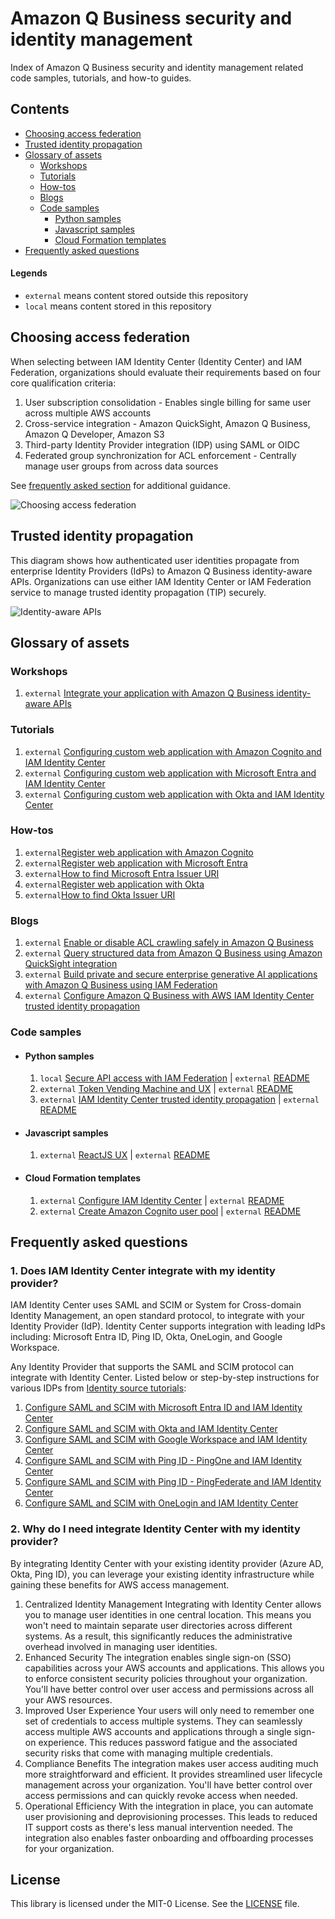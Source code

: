 # Amazon Q Business security and identity management

Index of Amazon Q Business security and identity management related code samples, tutorials, and how-to guides.


## Contents

- [Choosing access federation](#choosing-access-federation)
- [Trusted identity propagation](#trusted-identity-propagation)
- [Glossary of assets](#glossary-of-assets)
    - [Workshops](#workshops)
    - [Tutorials](#tutorials)
    - [How-tos](#how-tos)
    - [Blogs](#blogs)
    - [Code samples](#code-samples)
        - [Python samples](#python-samples)
        - [Javascript samples](#javascript-samples)
        - [Cloud Formation templates](#cloud-formation-templates)
- [Frequently asked questions](#frequently-asked-questions)

#### Legends

- `external` means content stored outside this repository
- `local` means content stored in this repository

## Choosing access federation

When selecting between IAM Identity Center (Identity Center) and IAM Federation, organizations should evaluate their requirements based on four core qualification criteria:

1. User subscription consolidation - Enables single billing for same user across multiple AWS accounts
1. Cross-service integration - Amazon QuickSight, Amazon Q Business, Amazon Q Developer, Amazon S3
1. Third-party Identity Provider integration (IDP) using SAML or OIDC
1. Federated group synchronization for ACL enforcement - Centrally manage user groups from across data sources

See [frequently asked section](#frequently-asked-questions) for additional guidance.

![Choosing access federation](/static/img/access-choice.png)


## Trusted identity propagation

This diagram shows how authenticated user identities propagate from enterprise Identity Providers (IdPs) to Amazon Q Business identity-aware APIs. Organizations can use either IAM Identity Center or IAM Federation service to manage trusted identity propagation (TIP) securely.

![Identity-aware APIs](/static/img/id-aware-api.png)

## Glossary of assets

### Workshops

1. `external` [Integrate your application with Amazon Q Business identity-aware APIs](https://catalog.workshops.aws/amazon-q-business-api)

### Tutorials

1. `external` [Configuring custom web application with Amazon Cognito and IAM Identity Center](https://github.com/aws-samples/configuring-qbusiness-with-idc-tti/blob/main/docs/tutorials/cognito/config-webapp-using-cognito.md)
1. `external` [Configuring custom web application with Microsoft Entra and IAM Identity Center](https://github.com/aws-samples/configuring-qbusiness-with-idc-tti/blob/main/docs/tutorials/entra/config-webapp-using-entra.md)
1. `external` [Configuring custom web application with Okta and IAM Identity Center](https://github.com/aws-samples/configuring-qbusiness-with-idc-tti/blob/main/docs/tutorials/okta/config-webapp-using-okta.md)


### How-tos

1. `external`[Register web application with Amazon Cognito](https://github.com/aws-samples/configuring-qbusiness-with-idc-tti/blob/main/docs/tutorials/cognito/register-webapp-with-cognito.md)
1. `external`[Register web application with Microsoft Entra](https://github.com/aws-samples/configuring-qbusiness-with-idc-tti/blob/main/docs/tutorials/entra/register-webapp-with-entra.md)
1. `external`[How to find Microsoft Entra Issuer URI](https://github.com/aws-samples/configuring-qbusiness-with-idc-tti/blob/main/docs/tutorials/entra/find-entra-issuer-url.md)
1. `external`[Register web application with Okta](https://github.com/aws-samples/configuring-qbusiness-with-idc-tti/blob/main/docs/tutorials/okta/register-webapp-with-okta.md)
1. `external`[How to find Okta Issuer URI](https://github.com/aws-samples/configuring-qbusiness-with-idc-tti/blob/main/docs/tutorials/okta/find-okta-issuer-url.md)


### Blogs

1. `external` [Enable or disable ACL crawling safely in Amazon Q Business](https://aws.amazon.com/blogs/machine-learning/enable-or-disable-acl-crawling-safely-in-amazon-q-business/)
1. `external` [Query structured data from Amazon Q Business using Amazon QuickSight integration](https://aws.amazon.com/blogs/machine-learning/query-structured-data-from-amazon-q-business-using-amazon-quicksight-integration/)
1. `external` [Build private and secure enterprise generative AI applications with Amazon Q Business using IAM Federation](https://aws.amazon.com/blogs/machine-learning/build-private-and-secure-enterprise-generative-ai-applications-with-amazon-q-business-using-iam-federation/)
1. `external` [Configure Amazon Q Business with AWS IAM Identity Center trusted identity propagation](https://aws.amazon.com/blogs/machine-learning/configuring-amazon-q-business-with-aws-iam-identity-center-trusted-identity-propagation/)


### Code samples

* #### Python samples
    
    1. `local` [Secure API access with IAM Federation](iam-federation-samples) | `external` [README](./iam-federation-samples/README.md)
    1. `external` [Token Vending Machine and UX](https://github.com/aws-samples/custom-ui-tvm-amazon-q-business/tree/main/amzn-q-auth-tvm) | `external` [README](https://github.com/aws-samples/custom-ui-tvm-amazon-q-business/blob/main/README.md)
    1. `external` [IAM Identity Center trusted identity propagation](https://github.com/aws-samples/configuring-qbusiness-with-idc-tti/tree/main/webapp) | `external` [README](https://github.com/aws-samples/configuring-qbusiness-with-idc-tti/blob/main/webapp/README.md)

* #### Javascript samples
    
    1. `external` [ReactJS UX](https://github.com/aws-samples/integrate-your-application-with-amazon-q-business-identity-aware-apis/tree/main/app) | `external` [README](https://github.com/aws-samples/integrate-your-application-with-amazon-q-business-identity-aware-apis/blob/main/README.md)

* #### Cloud Formation templates
    
    1. `external` [Configure IAM Identity Center](https://github.com/aws-samples/configuring-qbusiness-with-idc-tti/blob/main/cf/qb-api-idc-config.yaml) | `external` [README](https://github.com/aws-samples/configuring-qbusiness-with-idc-tti/blob/main/cf/README.md)
    1. `external` [Create Amazon Cognito user pool](https://github.com/aws-samples/configuring-qbusiness-with-idc-tti/blob/main/cf/qb-api-poc-cognito.yaml) | `external` [README](https://github.com/aws-samples/configuring-qbusiness-with-idc-tti/blob/main/cf/README.md)



## Frequently asked questions

### 1. Does IAM Identity Center integrate with my identity provider?

IAM Identity Center uses SAML and SCIM or System for Cross-domain Identity Management, an open standard protocol, to integrate with your Identity Provider (IdP). Identity Center supports integration with leading IdPs including: Microsoft Entra ID, Ping ID, Okta, OneLogin, and Google Workspace.

Any Identity Provider that supports the SAML and SCIM protocol can integrate with Identity Center. Listed below or step-by-step instructions for various IDPs from [Identity source tutorials](https://docs.aws.amazon.com/singlesignon/latest/userguide/tutorials.html):
1. [Configure SAML and SCIM with Microsoft Entra ID and IAM Identity Center](https://docs.aws.amazon.com/singlesignon/latest/userguide/idp-microsoft-entra.html)
1. [Configure SAML and SCIM with Okta and IAM Identity Center](https://docs.aws.amazon.com/singlesignon/latest/userguide/gs-okta.html)
1. [Configure SAML and SCIM with Google Workspace and IAM Identity Center](https://docs.aws.amazon.com/singlesignon/latest/userguide/gs-gwp.html)
1. [Configure SAML and SCIM with Ping ID - PingOne and IAM Identity Center](https://docs.aws.amazon.com/singlesignon/latest/userguide/pingone-idp.html)
1. [Configure SAML and SCIM with Ping ID - PingFederate and IAM Identity Center](https://docs.aws.amazon.com/singlesignon/latest/userguide/pingfederate-idp.html)
1. [Configure SAML and SCIM with OneLogin and IAM Identity Center](https://docs.aws.amazon.com/singlesignon/latest/userguide/onelogin-idp.html)

### 2. Why do I need integrate Identity Center with my identity provider?

By integrating Identity Center with your existing identity provider (Azure AD, Okta, Ping ID), you can leverage your existing identity infrastructure while gaining these benefits for AWS access management.

1. Centralized Identity Management Integrating with Identity Center allows you to manage user identities in one central location. This means you won't need to maintain separate user directories across different systems. As a result, this significantly reduces the administrative overhead involved in managing user identities.
1. Enhanced Security The integration enables single sign-on (SSO) capabilities across your AWS accounts and applications. This allows you to enforce consistent security policies throughout your organization. You'll have better control over user access and permissions across all your AWS resources.
1. Improved User Experience Your users will only need to remember one set of credentials to access multiple systems. They can seamlessly access multiple AWS accounts and applications through a single sign-on experience. This reduces password fatigue and the associated security risks that come with managing multiple credentials.
1. Compliance Benefits The integration makes user access auditing much more straightforward and efficient. It provides streamlined user lifecycle management across your organization. You'll have better control over access permissions and can quickly revoke access when needed.
1. Operational Efficiency With the integration in place, you can automate user provisioning and deprovisioning processes. This leads to reduced IT support costs as there's less manual intervention needed. The integration also enables faster onboarding and offboarding processes for your organization.


## License

This library is licensed under the MIT-0 License. See the [LICENSE](../LICENSE) file.
